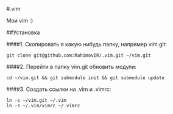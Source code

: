 #.vim

Мои vim :)

##Установка

####1. Скопировать в какую нибудь папку, например vim.git:

    git clone git@github.com:RahimovIR/.vim.git ~/vim.git

####2. Перейти в папку vim.git обновить модули:

    cd ~/vim.git && git submodule init && git submodule update

####3. Создать ссылки на .vim и .vimrc:

    ln -s ~/vim.git ~/.vim
    ln -s ~/.vim/vimrc ~/.vimrc

